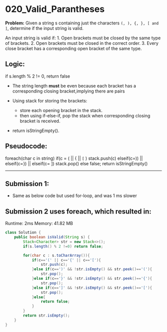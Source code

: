 # 020_Valid_Parantheses

**Problem:** 
Given a string s containing just the characters `(, ), {, }, [ and ]`, determine if the input string is valid.

An input string is valid if:
    1. Open brackets must be closed by the same type of brackets.
    2. Open brackets must be closed in the correct order.
    3. Every close bracket has a corresponding open bracket of the same type.

## Logic:
if s.length % 2 != 0, return false
- The string length **must** be even because each bracket has a corresponding closing bracket,implying there are pairs

- Using stack for storing the brackets:
    - store each opening bracket in the stack.
    - then using if-else-if, pop the stack when corresponding closing bracket is received.
- return isStringEmpty().

## Pseudocode:

foreach(char c in string)
if(c = ( || { || `[` )
stack.push(c)
elseif(c=)) || elseif(c=}) || elseif(c= ])
stack.pop()
else false;
return isStringEmpty()

---
## Submission 1:
- Same as below code but used for-loop, and was 1 ms slower

## Submission 2 uses foreach, which resulted in:
Runtime: 2ms Memory: 41.82 MB

```java
class Solution {
    public boolean isValid(String s) {
        Stack<Character> str = new Stack<>();
        if(s.length() % 2 !=0) return false;

        for(char c : s.toCharArray()){
            if(c=='(' || c=='{' || c=='['){
                str.push(c);
            }else if(c==')' && !str.isEmpty() && str.peek()=='('){
                str.pop();
            }else if(c=='}' && !str.isEmpty() && str.peek()=='{'){
                str.pop();
            }else if(c==']' && !str.isEmpty() && str.peek()=='['){
                str.pop();
            }else{
                return false;
            }
        }
        return str.isEmpty();
    }
}
```
